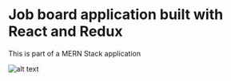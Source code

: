 # Job board application built with React and Redux

This is part of a MERN Stack application

![alt text](https://webpromedia.com.ng/resources/jobber_scrnshot.jpg)

